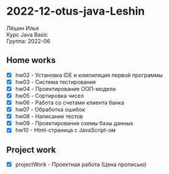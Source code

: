 # 2022-12-otus-java-Leshin

Лёшин Илья  
Курс Java Basic  
Группа: 2022-06

## Home works
- [x] hw02 - Установка IDE и компиляция первой программы
- [x] hw03 - Система тестирования
- [x] hw04 - Проектирование ООП-модели
- [x] hw05 - Сортировка чисел
- [x] hw06 - Работа со счетами клиента банка
- [x] hw07 - Обработка ошибок
- [x] hw08 - Написание тестов
- [x] hw09 - Проектирование схемы базы данных
- [x] hw10 - Html-страница с JavaScript-ом

## Project work
- [x] projectWork - Проектная работа (Цена прописью)
